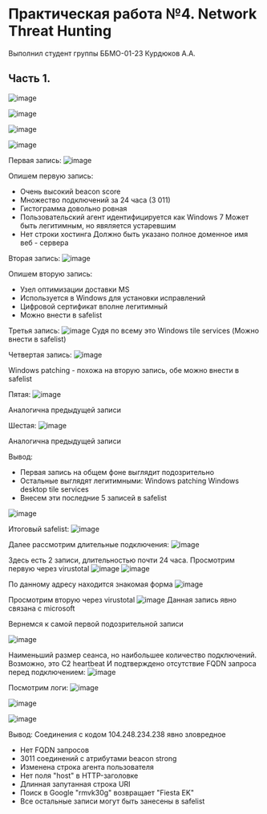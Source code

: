 # Практическая работа №4. Network Threat Hunting
Выполнил студент группы ББМО-01-23 Курдюков А.А.

## Часть 1.
![image](https://github.com/user-attachments/assets/f25f14b1-dc78-403c-b811-12637bd06143)

![image](https://github.com/user-attachments/assets/766d68e2-495e-4953-bbab-9ce899443dfb)

![image](https://github.com/user-attachments/assets/dd161135-279e-4357-8cd3-ac4174682de0)

![image](https://github.com/user-attachments/assets/f76b8965-8bc7-41c9-9a07-5cdd9d05bbe7)

Первая запись:
![image](https://github.com/user-attachments/assets/0fe1f689-a934-4b2e-beff-5054b82ea933)

Опишем первую запись:
- Очень высокий beacon score
- Множество подключений за 24 часа (3 011)
- Гистограмма довольно ровная
- Пользовательский агент идентифицируется как Windows 7
    Может быть легитимным, но явяляется устаревшим
- Нет строки хостинга
    Должно быть указано полное доменное имя веб - сервера

Вторая запись:
  ![image](https://github.com/user-attachments/assets/7c424db1-dcf6-452a-87af-681c65bc2b98)

Опишем вторую запись:
- Узел оптимизации доставки MS
- Используется в Windows для установки исправлений
- Цифровой сертификат вполне легитимный
- Можно внести в safelist

Третья запись:
![image](https://github.com/user-attachments/assets/81d14865-82cd-446d-9867-17a2b85a6f43)
Судя по всему это Windows tile services (Можно внести в safelist)

Четвертая запись:
![image](https://github.com/user-attachments/assets/e0ed5a42-7144-4697-98ab-5604b7b33965)

Windows patching - похожа на вторую запись, обе можно внести в safelist

Пятая:
![image](https://github.com/user-attachments/assets/53b7f101-3b11-476f-b5b4-6fbfe2ae7f91)

Аналогична предыдущей записи

Шестая:
![image](https://github.com/user-attachments/assets/a3bce323-c4bf-40d8-8d86-7985d756860f)

Аналогична предыдущей записи

Вывод: 
- Первая запись на общем фоне выглядит подозрительно
- Остальные выглядят легитимными:
    Windows patching
    Windows desktop tile services
- Внесем эти последние 5 записей в safelist

![image](https://github.com/user-attachments/assets/5b48ff87-fc98-49ed-a5a4-150b315b0407)

Итоговый safelist:
![image](https://github.com/user-attachments/assets/b504dd45-f617-44f0-8245-003199597901)

Далее рассмотрим длительные подключения:
![image](https://github.com/user-attachments/assets/e80bac84-9ca4-4a71-abe9-b88d3de75d17)

Здесь есть 2 записи, длительностью почти 24 часа.
Просмотрим первую через virustotal
![image](https://github.com/user-attachments/assets/71ef2ec1-b259-49b5-9600-a14d7ba9ac71)
![image](https://github.com/user-attachments/assets/87460a9d-d0a0-4718-bdfb-205880b1a59b)

По данному адресу находится знакомая форма
![image](https://github.com/user-attachments/assets/476dca4a-e6fa-468a-8322-b98f949da9f7)

Просмотрим вторую через virustotal
![image](https://github.com/user-attachments/assets/0e17dc81-1642-4eda-82d5-cbbebef6203c)
Данная запись явно связана с microsoft

Вернемся к самой первой подозрительной записи 

![image](https://github.com/user-attachments/assets/ed3d4d35-9502-4efc-975b-9a0b1268c056)


Наименьший размер сеанса, но наибольшее количество подключений. Возможно, это C2 heartbeat
И подтверждено отсутствие FQDN запроса перед подключением:
![image](https://github.com/user-attachments/assets/10199270-10c9-40be-8e77-8c7744021d7f)

Посмотрим логи: 
![image](https://github.com/user-attachments/assets/2d4ad26d-6b81-4f33-8679-3474611d10d0)

![image](https://github.com/user-attachments/assets/e62a32c8-6e86-4ff1-9900-72161e050439)

![image](https://github.com/user-attachments/assets/f01c9207-ed58-4613-9153-707323f00d7b)

Вывод: Соединения с кодом 104.248.234.238 явно зловредное
- Нет FQDN запросов
- 3011 соединений с атрибутами beacon strong
- Изменена строка агента пользователя
- Нет поля "host" в HTTP-заголовке
- Длинная запутанная строка URI
- Поиск в Google "rmvk30g" возвращает "Fiesta EK"
- Все остальные записи могут быть занесены в safelist
















